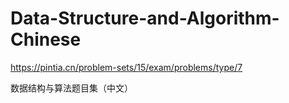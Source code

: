 # Data-Structure-and-Algorithm-Chinese
https://pintia.cn/problem-sets/15/exam/problems/type/7

数据结构与算法题目集（中文）
